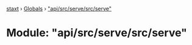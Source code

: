 [staxt](../README.md) › [Globals](../globals.md) › ["api/src/serve/src/serve"](_api_src_serve_src_serve_.md)

# Module: "api/src/serve/src/serve"


